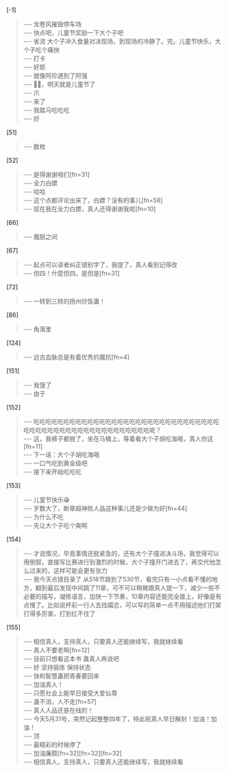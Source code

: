 
[-1] 
>--- 龙卷风摧毁停车场<br>
>--- 快点吧，儿童节奖励一下大个子吧<br>
>--- 省流 大个子冲入食量对决现场，到现场的冷静了。完。儿童节快乐，大个子吃个痛快<br>
>--- 打卡<br>
>--- 好耶<br>
>--- 就像阿珍遇到了阿强<br>
>--- 😮‍💨，明天就是儿童节了<br>
>--- 爪<br>
>--- 来了<br>
>--- 我踏马吃吃吃<br>
>--- 好<br>

[51] 
>--- 数枚<br>

[52] 
>--- 是得谢谢咱们[fn=31]<br>
>--- 全力白嫖<br>
>--- 哈哈<br>
>--- 这个点都评论出来了，白嫖？没有的事儿[fn=58]<br>
>--- 现在我在全力白嫖，真人还得谢谢我呢[fn=10]<br>

[66] 
>--- 魔厨之间<br>

[67] 
>--- 起点可以读者纠正错别字了，我提了，真人看到记得改<br>
>--- 但四！什麼但四，是但是[fn=31]<br>

[72] 
>--- 一转到三转的扬州炒饭蛊！<br>

[86] 
>--- 角落里<br>

[124] 
>--- 远古血脉总是有着优秀的魔抗[fn=4]<br>

[151] 
>--- 我饿了<br>
>--- 由于<br>

[152] 
>--- 吃吃吃吃吃吃吃吃吃吃吃吃吃吃吃吃吃吃吃吃吃吃吃吃吃吃吃吃吃吃吃吃吃吃吃吃吃吃吃吃吃吃吃吃吃吃吃吃吃吃吃吃呢？<br>
>--- 这，我裤子都脱了，坐在马桶上，等着看大个子胡吃海喝，真人你这[fn=11]<br>
>--- 下一话：大个子胡吃海喝<br>
>--- 一口气吃到黄金级吧<br>
>--- 接下来开始吃吃吃<br>

[153] 
>--- 儿童节快乐😁<br>
>--- 岁数大了，断章超神败人品这种事儿还是少做为好[fn=44]<br>
>--- 为什么不吃<br>
>--- 先让大个子吃个爽啊<br>

[154] 
>--- 才说情况，毕竟事情还挺紧急的，还有大个子撞进决斗场，我觉得可以用倒叙，直接写比赛进行到激烈的时候，大个子撞开门进去了，再交代他怎么过来的，这样可能会更有张力<br>
>--- 我今天点错目录了  从518节跳到了530节，看完只有一小点看不懂的地方，翻到最后发现中间跳了11章，可不可以稍微跟真人提一下，减少一些不必要的描写，凝练语言，加快一下节奏，10章内容还能完全接上，好像是有点慢了。比如说杯彩一行人去找孀恋，可以写的简单一点不用描述他们打架打得多厉害，打到扛不住了<br>

[155] 
>--- 相信真人，支持真人，只要真人还能继续写，我就继续看<br>
>--- 真人不要老啊[fn=12]<br>
>--- 目前只想看这本书 蛊真人再说吧<br>
>--- 好   坚持锻炼 保持状态<br>
>--- 快和智慧蛊把青春要回来<br>
>--- 加油真人！<br>
>--- 只愿社会上能早日接受大爱仙尊<br>
>--- 蛊不消，人不走[fn=57]<br>
>--- 真人人品还是在线的！<br>
>--- 今天5月31号，突然记起整整四年了，特此祝真人早日解封！加油！加油！<br>
>--- 顶<br>
>--- 最精彩的时候停了<br>
>--- 加油廉颇[fn=32][fn=32][fn=32]<br>
>--- 相信真人，支持真人，只要真人还能继续写，我就继续看<br>
